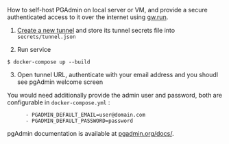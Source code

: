 How to self-host PGAdmin on local server or VM,
and provide a secure authenticated access to it over the internet using [gw.run](https://gw.run).

1. [Create a new tunnel](https://gw.run/) and store its tunnel secrets file into `secrets/tunnel.json`

2. Run service

```
$ docker-compose up --build
```

3. Open tunnel URL, authenticate with your email address and you shoudl see pgAdmin welcome screen

You would need additionally provide the admin user and password, both are configurable in `docker-compose.yml` :

```Docker
      - PGADMIN_DEFAULT_EMAIL=user@domain.com
      - PGADMIN_DEFAULT_PASSWORD=password
```

pgAdmin documentation is available at [pgadmin.org/docs/](https://www.pgadmin.org/docs/).
